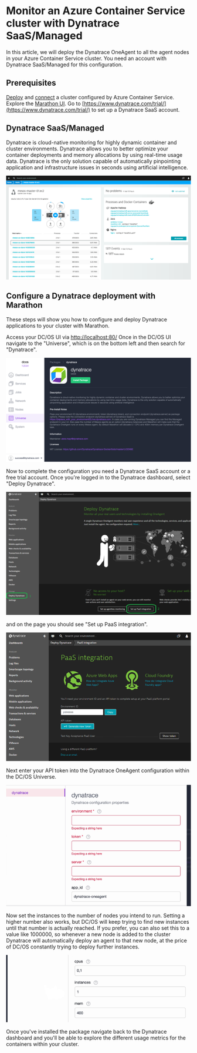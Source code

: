 <properties
   pageTitle="Monitor an Azure Container Service cluster with Dynatrace | Microsoft Azure"
   description="Monitor an Azure Container Service cluster with Dynatrace."
   services="container-service"
   documentationCenter=""
   authors="rbitia"
   manager="timlt"
   editor=""
   tags="acs, azure-container-service"
   keywords="Containers, DC/OS, Azure"/>

<tags
   ms.service="container-service"
   ms.devlang="na"
   ms.topic="get-started-article"
   ms.tgt_pltfrm="na"
   ms.workload="infrastructure"
   ms.date="10/21/2016"
   ms.author="MartinGoodwell"/>

# Monitor an Azure Container Service cluster with Dynatrace SaaS/Managed

In this article, we will deploy the Dynatrace OneAgent to all the agent nodes in your Azure Container Service cluster. You need an account with Dynatrace SaaS/Managed for this configuration. 

## Prerequisites 

[Deploy](container-service-deployment.md) and [connect](container-service-connect.md) a cluster configured by Azure Container Service. Explore the [Marathon UI](container-service-mesos-marathon-ui.md). Go to [https://www.dynatrace.com/trial/](https://www.dynatrace.com/trial/) to set up a Dynatrace SaaS account. 

## Dynatrace SaaS/Managed

Dynatrace is cloud-native monitoring for highly dynamic container and cluster environments. Dynatrace allows you to better optimize your container deployments and memory allocations by using real-time usage data. Dynatrace is the only solution capable of automatically pinpointing application and infrastructure issues in seconds using artificial intelligence.

![Dynatrace UI](./media/container-service-monitoring-dynatrace/dynatrace.png) 

## Configure a Dynatrace deployment with Marathon

These steps will show you how to configure and deploy Dynatrace applications to your cluster with Marathon. 

Access your DC/OS UI via [http://localhost:80/](http://localhost:80/) Once in the DC/OS UI navigate to the "Universe", which is on the bottom left and then search for "Dynatrace".

![Dynatrace in DC/OS Universe](./media/container-service-monitoring-dynatrace/dynatrace-universe.png)

Now to complete the configuration you need a Dynatrace SaaS account or a free trial account. Once you're logged in to the Dynatrace dashboard, select "Deploy Dynatrace".

![Dynatrace Set up PaaS integration](./media/container-service-monitoring-dynatrace/setup-paas.png) 

and on the page you should see "Set up PaaS integration". 

![Dynatrace API token](./media/container-service-monitoring-dynatrace/api-token.png) 

Next enter your API token into the Dynatrace OneAgent configuration within the DC/OS Universe. 

![Dynatrace OneAgent configuration in the DC/OS Universe](./media/container-service-monitoring-dynatrace/dynatrace-config.png)

Now set the instances to the number of nodes you intend to run. Setting a higher number also works, but DC/OS will keep trying to find new instances until that number is actually reached. If you prefer, you can also set this to a value like 1000000, so whenever a new node is added to the cluster Dynatrace will automatically deploy an agent to that new node, at the price of DC/OS constantly trying to deploy further instances.

![Dynatrace configuration in the DC/OS Universe-instances](./media/container-service-monitoring-dynatrace/dynatrace-config2.png)

Once you've installed the package navigate back to the Dynatrace dashboard and you'll be able to explore the different usage metrics for the containers within your cluster. 